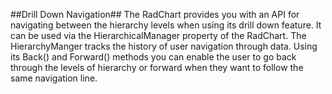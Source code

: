 ##Drill Down Navigation##
The RadChart provides you with an API for navigating between the hierarchy levels when using its drill down feature. It can be used via the HierarchicalManager property of the RadChart. The HierarchyManger tracks the history of user navigation through data. Using its Back() and Forward() methods you can enable the user to go back through the levels of hierarchy or forward when they want to follow the same navigation line.